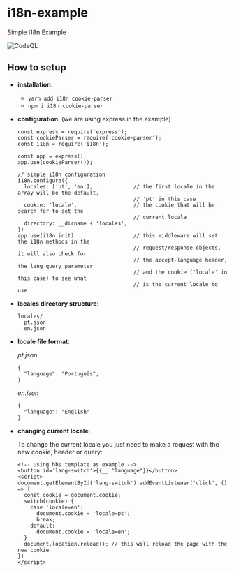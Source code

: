 # i18n-example
Simple i18n Example

![CodeQL](https://github.com/ulisses-cruz/i18n-example/workflows/CodeQL/badge.svg?branch=master)

## How to setup

* __installation__:
  * `yarn add i18n cookie-parser`
  * `npm i i18n cookie-parser`

* __configuration__: (we are using express in the example)

  ```
  const express = require('express');
  const cookieParser = require('cookie-parser');
  const i18n = require('i18n');
  
  const app = express();
  app.use(cookieParser());
  
  // simple i18n configuration
  i18n.configure({
    locales: ['pt', 'en'],             // the first locale in the array will be the default,
                                       // 'pt' in this case
    cookie: 'locale',                  // the cookie that will be search for to set the 
                                       // current locale
    directory: __dirname + 'locales',
  })
  app.use(i18n.init)                   // this middleware will set the i18n methods in the 
                                       // request/response objects, it will also check for
                                       // the accept-language header, the lang query parameter
                                       // and the cookie ('locale' in this case) to see what 
                                       // is the current locale to use
  ```
* __locales directory structure__:
  
  ```
  locales/
    pt.json
    en.json
  ```
* __locale file format__:

  _pt.json_
  ```
  {
    "language": "Português",
  }
  ```
  _en.json_
  ```
  {
    "language": "English"
  }
  ```
  
* __changing current locale__:

  To change the current locale you just need to make a request with the new cookie, header or query:
  ```
  <!-- using hbs template as example -->
  <button id='lang-switch'>{{__ "language"}}</button>
  <script>
  document.getElementById('lang-switch').addEventListener('click', () => {
    const cookie = document.cookie;
    switch(cookie) {
      case 'locale=en':
        document.cookie = 'locale=pt';
        break;
      default:
        document.cookie = 'locale=en';
    }
    document.location.reload(); // this will reload the page with the new cookie
  })
  </script>
  ```
